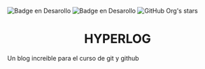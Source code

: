 ![Badge en Desarollo](https://img.shields.io/badge/STATUS-EN%20DESAROLLO-green)
![Badge en Desarollo](https://img.shields.io/badge/Fork-0-blue)
![GitHub Org's stars](https://img.shields.io/github/stars/camilafernanda?style=social)

<h1 align="center"> HYPERLOG </h1>

Un blog increible para el curso de git y github

